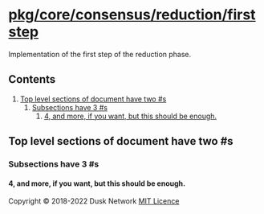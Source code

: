 # [pkg/core/consensus/reduction/firststep](./pkg/core/consensus/reduction/firststep)

Implementation of the first step of the reduction phase.

<!-- ToC start -->
##  Contents

   1. [Top level sections of document have two #s](#top-level-sections-of-document-have-two-s)
      1. [Subsections have 3 #s](#subsections-have-3-s)
         1. [4, and more, if you want, but this should be enough.](#4-and-more-if-you-want-but-this-should-be-enough)
<!-- ToC end -->

## Top level sections of document have two #s

### Subsections have 3 #s

#### 4, and more, if you want, but this should be enough.

Copyright © 2018-2022 Dusk Network
[MIT Licence](https://github.com/dusk-network/dusk-blockchain/blob/master/LICENSE)
